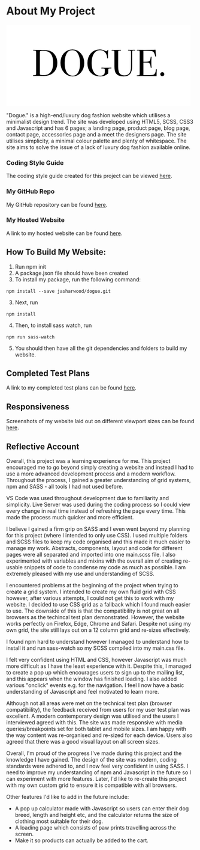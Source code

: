 # About My Project

![Dogue Logo](images/dogue.png "Dogue Logo")

"Dogue." is a high-end/luxury dog fashion website which utilises a minimalist design trend. The site was developed using HTML5, SCSS, CSS3 and Javascript and has 6 pages; a landing page, product page, blog page, contact page, accessories page and a meet the designers page. The site utilises simplicity, a minimal colour palette and plenty of whitespace. The site aims to solve the issue of a lack of luxury dog fashion available online. 


### Coding Style Guide

The coding style guide created for this project can be viewed [here](styleguide.md).

### My GitHub Repo 

My GitHub repository can be found [here](https://github.com/jasharwood/dogue).

### My Hosted Website

A link to my hosted website can be found [here](https://jasharwood.github.io/dogue).

## How To Build My Website:

1. Run npm init
2. A package.json file should have been created
2. To install my package, run the following command: 
```
npm install --save jasharwood/dogue.git
```
3. Next, run
```
npm install
```
4. Then, to install sass watch, run
```
npm run sass-watch
```
5. You should then have all the git dependencies and folders to build my website.

## Completed Test Plans 

A link to my completed test plans can be found [here](testplans.md).

## Responsiveness

Screenshots of my website laid out on different viewport sizes can be found [here](viewportsizes.md).

## Reflective Account 

Overall, this project was a learning experience for me. This project encouraged me to go beyond simply creating a website and instead I had to use a more advanced development process and a modern workflow. Throughout the process, I gained a greater understanding of grid systems, npm and SASS - all tools I had not used before. 

VS Code was used throughout development due to familiarity and simplicity. Live Server was used during the coding process so I could view every change in real time instead of refreshing the page every time. This made the process much quicker and more efficient.

I believe I gained a firm grip on SASS and I even went beyond my planning for this project (where I intended to only use CSS). I used multiple folders and SCSS files to keep my code organised and this made it much easier to manage my work. Abstracts, components, layout and code for different pages were all separated and imported into one main.scss file. I also experimented with variables and mixins with the overall aim of creating re-usable snippets of code to condense my code as much as possible. I am extremely pleased with my use and understanding of SCSS.

I encountered problems at the beginning of the project when trying to create a grid system. I intended to create my own fluid grid with CSS however, after various attempts, I could not get this to work with my website. I decided to use CSS grid as a fallback which I found much easier to use. The downside of this is that the compatibility is not great on all browsers as the techincal test plan demonstrated. However, the website works perfectly on Firefox, Edge, Chrome and Safari. Despite not using my own grid, the site still lays out on a 12 column grid and re-sizes effectively.

I found npm hard to understand however I managed to understand how to install it and run sass-watch so my SCSS compiled into my main.css file.

I felt very confident using HTML and CSS, however Javascript was much more difficult as I have the least experience with it. Despite this, I managed to create a pop up which encourages users to sign up to the mailing list, and this appears when the window has finished loading. I also added various "onclick" events e.g. for the navigation. I feel I now have a basic understanding of Javascript and feel motivated to learn more.

Although not all areas were met on the technical test plan (browser compatibility), the feedback received from users for my user test plan was excellent. A modern contemporary design was utilised and the users I interviewed agreed with this. The site was made responsive with media queries/breakpoints set for both tablet and mobile sizes. I am happy with the way content was re-organised and re-sized for each device. Users also agreed that there was a good visual layout on all screen sizes.

Overall, I'm proud of the progress I've made during this project and the knowledge I have gained. The design of the site was modern, coding standards were adhered to, and I now feel very confident in using SASS. I need to improve my understanding of npm and Javascript in the future so I can experiment with more features. Later, I'd like to re-create this project with my own custom grid to ensure it is compatible with all browsers.

Other features I'd like to add in the future include:

- A pop up calculator made with Javascript so users can enter their dog breed, length and height etc, and the calculator returns the size of clothing most suitable for their dog.
- A loading page which consists of paw prints travelling across the screen.
- Make it so products can actually be added to the cart.